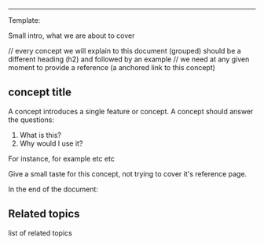 
<!--
Title: "Guided troubleshooting"
custom_edit_url: https://github.com/netdata/netdata/blob/master/docs/concepts/netdata-architecture/guided-troubleshooting.md
learn_status: Published
learn_topic_type: Concepts
learn_rel_path: docs/concepts/netdata-architecture/guided-troubleshooting.md

learn_docs_purpose: Present what tools Netdata utilize to help you troubleshoot your infrastructure
-->



**********************************************************************
Template:

Small intro, what we are about to cover

// every concept we will explain to this document (grouped) should be a different heading (h2) and followed by an example
// we need at any given moment to provide a reference (a anchored link to this concept)
## concept title

A concept introduces a single feature or concept. A concept should answer the questions:

1. What is this?
2. Why would I use it?

For instance, for example etc etc

Give a small taste for this concept, not trying to cover it's reference page. 

In the end of the document:

## Related topics

list of related topics

